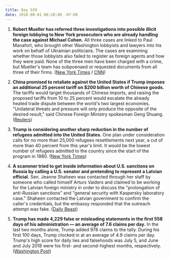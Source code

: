 ```yaml
---
title: Day 559
date: 2018-08-01 06:20:00 -07:00
---
```


1. **Robert Mueller has referred three investigations into possible illicit foreign lobbying to New York prosecutors who are already handling the case against Michael Cohen.** All three cases are linked to Paul Manafort, who brought other Washington lobbyists and lawyers into his work on behalf of Ukrainian politicians. The cases are examining whether those lobbyists also failed to register as foreign agents and how they were paid. None of the three men have been charged with a crime, but Mueller's team has subpoenaed or requested documents from all three of their firms. ([New York Times](https://www.nytimes.com/2018/08/01/us/politics/mueller-foreign-lobbying.html) / [CNN](https://www.cnn.com/2018/07/31/politics/mueller-investigation-foreign-agent-referrals-new-york/index.html))

2. **China promised to retaliate against the United States if Trump imposes an additional 25 percent tariff on $200 billion worth of Chinese goods.** The tariffs would target thousands of Chinese imports, and raising the proposed tariffs from 10 to 25 percent would escalate the already heated trade dispute between the world's two largest economies. "Unilateral threats and pressure will only produce the opposite of the desired result," said Chinese Foreign Ministry spokesman Geng Shuang. ([Reuters](https://www.reuters.com/article/us-usa-trade-china/china-vows-retaliation-if-trump-slaps-25-percent-tariff-on-200-billion-of-chinese-imports-idUSKBN1KM3B3))

3. **Trump is considering another sharp reduction in the number of refugees admitted into the United States.** One plan under consideration calls for no more than 25,000 refugees resettlements next year, a cut of more than 40 percent from this year's limit. It would be the lowest number of refugees admitted to the country since the start of the program in 1980. ([New York Times](https://www.nytimes.com/2018/08/01/us/politics/trump-refugees-reduction.html))

4. **A scammer tried to get inside information about U.S. sanctions on Russia by calling a U.S. senator and pretending to represent a Latvian official.** Sen. Jeanne Shaheen was contacted through her staff by someone who called himself Arturs Vaiders and claimed to be working for the Latvian foreign ministry in order to discuss the "prolongation of anti-Russian sanctions" and "general security with Kaspersky laboratory case." Shaheen contacted the Latvian government to confirm the caller's credentials, but the embassy responded that the outreach attempt was fake. ([Daily Beast](https://www.thedailybeast.com/mystery-sting-targets-us-senator-for-dirt-on-russia-sanctions))

5. **Trump has made 4,229 false or misleading statements in the first 558 days of his administration — an average of 7.6 claims per day.** In the last two months alone, Trump added 978 claims to the tally. During his first 100 days, Trump clocked in at an average of 4.9 claims per day. Trump's high score for daily lies and falsehoods was July 5, and June and July 2018 were his first- and second-highest months, respectively. ([Washington Post](https://www.washingtonpost.com/news/fact-checker/wp/2018/08/01/president-trump-has-made-4229-false-or-misleading-claims-in-558-days/?utm_term=.af2b6b5db8d9))